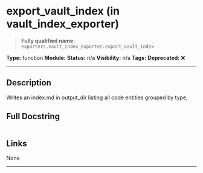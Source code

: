 # export_vault_index (in vault_index_exporter)
> **Fully qualified name:** `exporters.vault_index_exporter.export_vault_index`

**Type:** function
**Module:** 
**Status:** n/a
**Visibility:** n/a
**Tags:** 
**Deprecated:** ❌

---

## Description
Writes an index.md in output_dir listing all code entities grouped by type,

## Full Docstring
```

```

## Links
None

---
